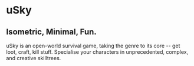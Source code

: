 # uSky
## Isometric, Minimal, Fun.

uSky is an open-world survival game, taking the genre to its core -- get loot, craft, kill stuff. Specialise your characters in unprecedented, complex, and creative skilltrees.
